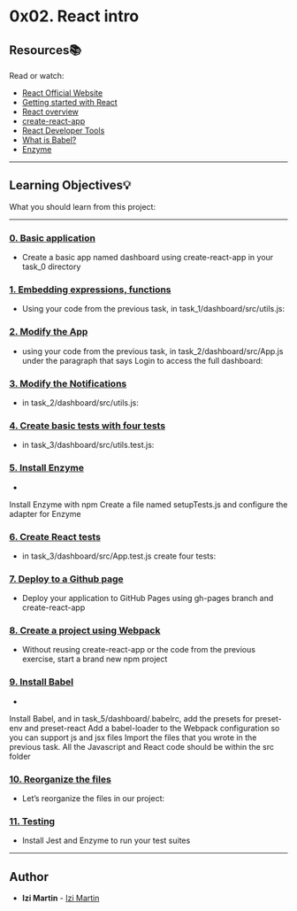 # 0x02. React intro

## Resources:books:
Read or watch:
* [React Official Website](https://intranet.hbtn.io/rltoken/gE-BlSJd2kuCjmICaLarwg)
* [Getting started with React](https://intranet.hbtn.io/rltoken/u-WhTwGovygfL6u8JXlIGw)
* [React overview](https://intranet.hbtn.io/rltoken/MtpwNZ4So29HGsFW02PQKA)
* [create-react-app](https://intranet.hbtn.io/rltoken/1cLQFHw2EB8yQsPypJyDpg)
* [React Developer Tools](https://intranet.hbtn.io/rltoken/hCaAgJEBx6oH8bDc4yCk0A)
* [What is Babel?](https://intranet.hbtn.io/rltoken/f7sPHy1rk4YR4SdtHpGj8A)
* [Enzyme](https://intranet.hbtn.io/rltoken/CPZnPFs3O3bymj9VPF0heg)

---
## Learning Objectives:bulb:
What you should learn from this project:

---

### [0. Basic application](./task_0/dashboards/src/)
* Create a basic app named dashboard using create-react-app in your task_0 directory


### [1. Embedding expressions, functions](./task_1/dashboard/src/)
* Using your code from the previous task, in task_1/dashboard/src/utils.js:


### [2. Modify the App](./task_2/dashboard/src/)
* using your code from the previous task, in task_2/dashboard/src/App.js under the paragraph that says Login to access the full dashboard:


### [3. Modify the Notifications](./task_2/dashboard/src/)
* in task_2/dashboard/src/utils.js:


### [4. Create basic tests with four tests](./task_3/dashboard/src/utils.test.js)
* in task_3/dashboard/src/utils.test.js:


### [5. Install Enzyme](./task_3/dashboard/src/setupTests.js)
* 
Install Enzyme with npm
Create a file named setupTests.js and configure the adapter for Enzyme



### [6. Create React tests](./task_3/dashboard/src/App.test.js)
* in task_3/dashboard/src/App.test.js create four tests:


### [7. Deploy to a Github page](./task_4/)
* Deploy your application to GitHub Pages using gh-pages branch and create-react-app


### [8. Create a project using Webpack](./task_5/dashboard/config/webpack.config.js)
* Without reusing create-react-app or the code from the previous exercise, start a brand new npm project


### [9. Install Babel](./task_5/dashboard/.babelrc)
* 
Install Babel, and in task_5/dashboard/.babelrc, add the presets for preset-env and preset-react
Add a babel-loader to the Webpack configuration so you can support js and jsx files
Import the files that you wrote in the previous task. All the Javascript and React code should be within the src folder



### [10. Reorganize the files](./task_5/dashboard/src/App/App.css)
* Let’s reorganize the files in our project:


### [11. Testing](./task_5/dashboard/config/setupTests.js)
* Install Jest and Enzyme to run your test suites

---

## Author
* **Izi Martin** - [Izi Martin](https://github.com/izimartin)